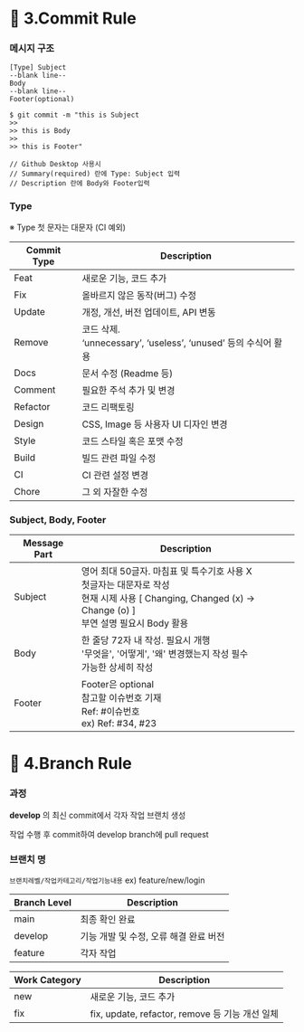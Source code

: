 # :pray: 3.Commit Rule

### 메시지 구조

```
[Type] Subject
--blank line--
Body 
--blank line--
Footer(optional)
```

```
$ git commit -m "this is Subject
>> 
>> this is Body
>> 
>> this is Footer"

// Github Desktop 사용시 
// Summary(required) 란에 Type: Subject 입력
// Description 란에 Body와 Footer입력 
```

### Type
※ Type 첫 문자는 대문자 (CI 예외)

|Commit Type|Description|
|----|----|
|Feat | 새로운 기능, 코드 추가|
| Fix | 올바르지 않은 동작(버그) 수정|
| Update | 개정, 개선, 버전 업데이트, API 변동| 
|Remove | 코드 삭제.</br> ‘unnecessary’, ‘useless’, ‘unused’ 등의 수식어 활용|
|Docs|문서 수정 (Readme 등)|
| Comment| 필요한 주석 추가 및 변경|
| Refactor| 코드 리팩토링|
| Design| CSS, Image 등 사용자 UI 디자인 변경|
| Style| 코드 스타일 혹은 포맷 수정|
| Build| 빌드 관련 파일 수정|
| CI|CI 관련 설정 변경|
| Chore| 그 외 자잘한 수정|

### Subject, Body, Footer

|Message Part | Description |
|-----|-----|
|Subject      | 영어 최대 50글자. 마침표 및 특수기호 사용 X</br>  첫글자는 대문자로 작성</br> 현재 시제 사용 [ Changing, Changed (x) -> Change (o) ]</br>부연 설명 필요시 Body 활용|
|Body|한 줄당 72자 내 작성. 필요시 개행 </br> '무엇을', '어떻게', '왜' 변경했는지 작성 필수 </br>가능한 상세히 작성|
|Footer | Footer은 optional</br> 참고할 이슈번호 기재</br>Ref: #이슈번호 </br> ex) Ref: #34, #23


# :scroll: 4.Branch Rule

### 과정

**develop** 의 최신 commit에서 각자 작업 브랜치 생성

작업 수행 후 commit하여 develop branch에 pull request

### 브랜치 명

`브랜치레벨/작업카테고리/작업기능내용` ex) feature/new/login

| Branch Level | Description | 
|----|----|
|main | 최종 확인 완료 |
| develop | 기능 개발 및 수정, 오류 해결 완료 버전 |
| feature | 각자 작업 |

| Work Category | Description | 
|----|----|
|new | 새로운 기능, 코드 추가|
|fix| fix, update, refactor, remove 등 기능 개선 일체 |
